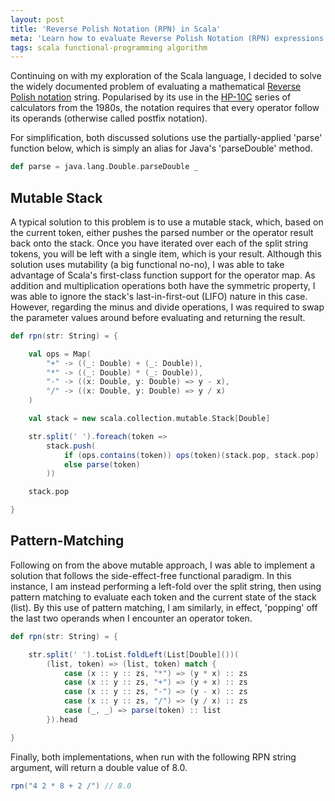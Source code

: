 ```yaml
---
layout: post
title: 'Reverse Polish Notation (RPN) in Scala'
meta: 'Learn how to evaluate Reverse Polish Notation (RPN) expressions in Scala using both mutable stack and functional programming approaches with practical code examples.'
tags: scala functional-programming algorithm
---
```


Continuing on with my exploration of the Scala language, I decided to solve the widely documented problem of evaluating a mathematical [Reverse Polish notation](http://en.wikipedia.org/wiki/Reverse_Polish_Notation) string.
Popularised by its use in the [HP-10C](http://en.wikipedia.org/wiki/HP-10C_series) series of calculators from the 1980s, the notation requires that every operator follow its operands (otherwise called postfix notation).

<!--more-->

For simplification, both discussed solutions use the partially-applied 'parse' function below, which is simply an alias for Java's 'parseDouble' method.

```scala
def parse = java.lang.Double.parseDouble _
```

## Mutable Stack

A typical solution to this problem is to use a mutable stack, which, based on the current token, either pushes the parsed number or the operator result back onto the stack.
Once you have iterated over each of the split string tokens, you will be left with a single item, which is your result.
Although this solution uses mutability (a big functional no-no), I was able to take advantage of Scala's first-class function support for the operator map.
As addition and multiplication operations both have the symmetric property, I was able to ignore the stack's last-in-first-out (LIFO) nature in this case.
However, regarding the minus and divide operations, I was required to swap the parameter values around before evaluating and returning the result.

```scala
def rpn(str: String) = {

    val ops = Map(
        "+" -> ((_: Double) + (_: Double)),
        "*" -> ((_: Double) * (_: Double)),
        "-" -> ((x: Double, y: Double) => y - x),
        "/" -> ((x: Double, y: Double) => y / x)
    )

    val stack = new scala.collection.mutable.Stack[Double]

    str.split(' ').foreach(token =>
        stack.push(
            if (ops.contains(token)) ops(token)(stack.pop, stack.pop)
            else parse(token)
        ))

    stack.pop

}
```

## Pattern-Matching

Following on from the above mutable approach, I was able to implement a solution that follows the side-effect-free functional paradigm.
In this instance, I am instead performing a left-fold over the split string, then using pattern matching to evaluate each token and the current state of the stack (list).
By this use of pattern matching, I am similarly, in effect, 'popping' off the last two operands when I encounter an operator token.

```scala
def rpn(str: String) = {

    str.split(' ').toList.foldLeft(List[Double]())(
        (list, token) => (list, token) match {
            case (x :: y :: zs, "*") => (y * x) :: zs
            case (x :: y :: zs, "+") => (y + x) :: zs
            case (x :: y :: zs, "-") => (y - x) :: zs
            case (x :: y :: zs, "/") => (y / x) :: zs
            case (_, _) => parse(token) :: list
        }).head

}
```

Finally, both implementations, when run with the following RPN string argument, will return a double value of 8.0.

```scala
rpn("4 2 * 8 + 2 /") // 8.0
```
